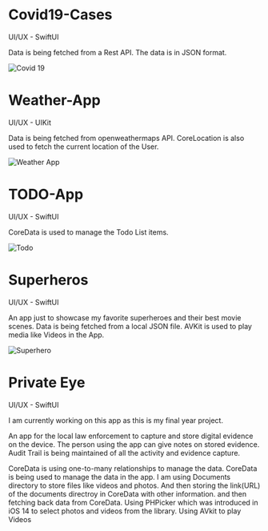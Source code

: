 # Covid19-Cases

UI/UX - SwiftUI

Data is being fetched from a Rest API. 
The data is in JSON format.

![Covid 19](https://user-images.githubusercontent.com/50924430/118238152-c3ae6a80-b4b5-11eb-96ac-338b06a48ff8.png)

# Weather-App

UI/UX - UIKit

Data is being fetched from openweathermaps API. 
CoreLocation is also used to fetch the current location of the User.

![Weather App](https://user-images.githubusercontent.com/50924430/118238764-9b733b80-b4b6-11eb-9cb0-b2839aee6ffc.png)

# TODO-App

UI/UX - SwiftUI

CoreData is used to manage the Todo List items. 

![Todo](https://user-images.githubusercontent.com/50924430/118241910-53561800-b4ba-11eb-81d8-28336e0bf7a7.png)

# Superheros

UI/UX - SwiftUI

An app just to showcase my favorite superheroes and their best movie scenes. 
Data is being fetched from a local JSON file.
AVKit is used to play media like Videos in the App.

![Superhero](https://user-images.githubusercontent.com/50924430/118241726-1b4ed500-b4ba-11eb-8dcc-63e4d622e328.png)

# Private Eye

UI/UX - SwiftUI

I am currently working on this app as this is my final year project. 

An app for the local law enforcement to capture and store digital evidence on the device. 
The person using the app can give notes on stored evidence.
Audit Trail is being maintained of all the activity and evidence capture.

CoreData is using one-to-many relationships to manage the data. 
CoreData is being used to manage the data in the app. I am using Documents directory to store files like videos and photos. And then storing the link(URL) of the documents directroy in CoreData with other information. and then fetching back data from CoreData.
Using PHPicker which was introduced in iOS 14 to select photos and videos from the library. 
Using AVkit to play Videos




